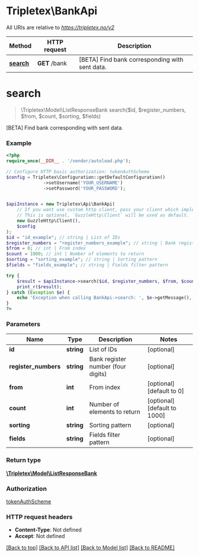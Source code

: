 # Tripletex\BankApi

All URIs are relative to *https://tripletex.no/v2*

Method | HTTP request | Description
------------- | ------------- | -------------
[**search**](BankApi.md#search) | **GET** /bank | [BETA] Find bank corresponding with sent data.


# **search**
> \Tripletex\Model\ListResponseBank search($id, $register_numbers, $from, $count, $sorting, $fields)

[BETA] Find bank corresponding with sent data.



### Example
```php
<?php
require_once(__DIR__ . '/vendor/autoload.php');

// Configure HTTP basic authorization: tokenAuthScheme
$config = Tripletex\Configuration::getDefaultConfiguration()
              ->setUsername('YOUR_USERNAME')
              ->setPassword('YOUR_PASSWORD');


$apiInstance = new Tripletex\Api\BankApi(
    // If you want use custom http client, pass your client which implements `GuzzleHttp\ClientInterface`.
    // This is optional, `GuzzleHttp\Client` will be used as default.
    new GuzzleHttp\Client(),
    $config
);
$id = "id_example"; // string | List of IDs
$register_numbers = "register_numbers_example"; // string | Bank register number (four digits)
$from = 0; // int | From index
$count = 1000; // int | Number of elements to return
$sorting = "sorting_example"; // string | Sorting pattern
$fields = "fields_example"; // string | Fields filter pattern

try {
    $result = $apiInstance->search($id, $register_numbers, $from, $count, $sorting, $fields);
    print_r($result);
} catch (Exception $e) {
    echo 'Exception when calling BankApi->search: ', $e->getMessage(), PHP_EOL;
}
?>
```

### Parameters

Name | Type | Description  | Notes
------------- | ------------- | ------------- | -------------
 **id** | **string**| List of IDs | [optional]
 **register_numbers** | **string**| Bank register number (four digits) | [optional]
 **from** | **int**| From index | [optional] [default to 0]
 **count** | **int**| Number of elements to return | [optional] [default to 1000]
 **sorting** | **string**| Sorting pattern | [optional]
 **fields** | **string**| Fields filter pattern | [optional]

### Return type

[**\Tripletex\Model\ListResponseBank**](../Model/ListResponseBank.md)

### Authorization

[tokenAuthScheme](../../README.md#tokenAuthScheme)

### HTTP request headers

 - **Content-Type**: Not defined
 - **Accept**: Not defined

[[Back to top]](#) [[Back to API list]](../../README.md#documentation-for-api-endpoints) [[Back to Model list]](../../README.md#documentation-for-models) [[Back to README]](../../README.md)

